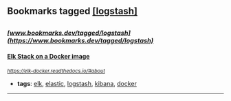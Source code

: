 ## Bookmarks tagged [[logstash]](https://www.bookmarks.dev/search?q=[logstash])

_<sup><sup>[www.bookmarks.dev/tagged/logstash](https://www.bookmarks.dev/tagged/logstash)</sup></sup>_
---
#### [Elk Stack on a Docker image](https://elk-docker.readthedocs.io/#about)
_<sup>https://elk-docker.readthedocs.io/#about</sup>_

* **tags**: [elk](../tagged/elk.md), [elastic](../tagged/elastic.md), [logstash](../tagged/logstash.md), [kibana](../tagged/kibana.md), [docker](../tagged/docker.md)
---
